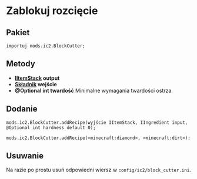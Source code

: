 # Zablokuj rozcięcie

## Pakiet

`importuj mods.ic2.BlockCutter;`

## Metody

- **[IItemStack](/Vanilla/Items/IItemStack/) output**
- **[Składnik](/Vanilla/Variable_Types/IIngredient/) wejście**
- **@Optional int twardość** Minimalne wymagania twardości ostrza.

## Dodanie

```zenscript
mods.ic2.BlockCutter.addRecipe(wyjście IItemStack, IIngredient input, @Optional int hardness default 0);

mods.ic2.BlockCutter.addRecipe(<minecraft:diamond>, <minecraft:dirt>);
```

## Usuwanie

Na razie po prostu usuń odpowiedni wiersz w `config/ic2/block_cutter.ini`.